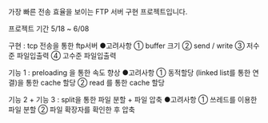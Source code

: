 가장 빠른 전송 효율을 보이는 FTP 서버 구현 프로젝트입니다.

프로젝트 기간 5/18 ~ 6/08

구현 : tcp 전송을 통한 ftp서버
  ●고려사항
① buffer 크기
② send / write 
③ 저수준 파일입출력
④ 고수준 파일입출력


기능 1 : preloading 을 통한 속도 향상
  ●고려사항
① 동적할당 (linked list를 통한 연결)을 통한 cache 할당
② read 를 통한 cache 할당

기능 2 + 기능 3 : split을 통한 파일 분할 + 파일 압축
  ●고려사항
① 쓰레드를 이용한 파일 분할
② 파일 확장자를 확인한 후 압축
